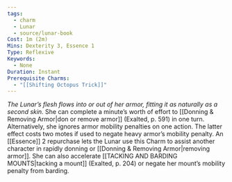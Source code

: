 ```yaml
---
tags:
  - charm
  - Lunar
  - source/lunar-book
Cost: 1m (2m)
Mins: Dexterity 3, Essence 1
Type: Reflexive
Keywords:
  - None
Duration: Instant
Prerequisite Charms:
  - "[[Shifting Octopus Trick]]"
---
```

*The Lunar’s flesh flows into or out of her armor, fitting it as naturally as a second skin.*
She can complete a minute’s worth of effort to [[Donning & Removing Armor|don or remove armor]] (Exalted, p. 591) in one turn. Alternatively, she ignores armor mobility penalties on one action. The latter effect costs two motes if used to negate heavy armor’s mobility penalty. An [[Essence]] 2 repurchase lets the Lunar use this Charm to assist another character in rapidly donning or [[Donning & Removing Armor|removing armor]]. She can also accelerate [[TACKING AND BARDING MOUNTS|tacking a mount]] (Exalted, p. 204) or negate her mount’s mobility penalty from barding.